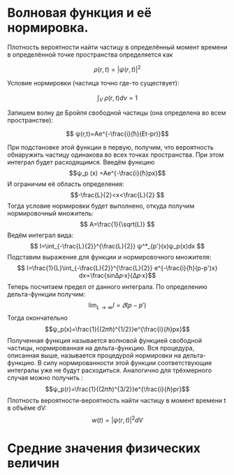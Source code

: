 # Волновая функция и её нормировка.

Плотность вероятности найти частицу в определённый момент времени в определённой точке пространства определяется как

$$ ρ(r,t)=|ψ(r,t)|^2 $$
 
 Условие нормировки (частица точно где-то существует): 
 
 $$ \int_V^\ ρ(r,t)dν=1 $$
 
Запишем волну де Бройля свободной частицы (она определена во всем пространстве): 

$$ ψ(r,t)=Ae^{-\frac{i}{ħ}(Et-pr)}$$


При подстановке этой функции в первую, получим, что вероятность обнаружить частицу одинакова во всех точках пространства. При этом интеграл будет расходящимся.
Введём функцию $$ψ_p (x) =Ae^{-\frac{i}{ħ}px}$$
И ограничим её область определения: $$-\frac{L}{2}<x<\frac{L}{2} $$
Тогда условие нормировки будет выполнено, откуда получим нормировочный множитель: $$ A=\frac{1}{\sqrt(L)} $$
Ведём интеграл вида: $$ I=\int_{-\frac{L}{2}}^{\frac{L}{2}} ψ^*_{p'}(x)ψ_p(x)dx $$
Подставим выражение для функции и нормировочного множителя: $$ I=\frac{1}{L}\int_{-\frac{L}{2}}^{\frac{L}{2}} e^{-\frac{i}{ħ}(p-p')x} dx∝\frac{sin∆𝑝·x}{∆𝑝·x}$$
Теперь посчитаем предел от данного интеграла. По определению дельта-функции получим: $$ \lim_{L→∞}I=𝛿(p-p')$$
Тогда окончательно $$ψ_p(x)=\frac{1}{(2𝜋ℏ)^{1/2}}e^{\frac{i}{ℏ}px}$$
Полученная функция называется волновой функцией свободной частицы, нормированная на дельта-функцию. Вся процедура, описанная выше, называется процедурой нормировки на дельта-функцию.
В силу нормированности этой функции соответствующие интегралы уже не будут расходиться.
Аналогично для трёхмерного случая можно получить : $$ψ_p(r)=\frac{1}{(2𝜋ℏ)^{3/2}}e^{\frac{i}{ℏ}pr}$$
Плотность вероятности-вероятность найти частицу в момент времени t в объёме dV: $$w(t)=|ψ(r,t)|^2dV$$
# Средние значения физических величин